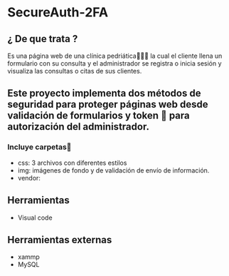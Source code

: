 #   SecureAuth-2FA
## ¿ De que trata ?
 Es una página web  de una clínica pedriática👦🧒👶
la cual el cliente llena un formulario con su consulta y el administrador   se registra  o inicia sesión y visualiza las consultas o citas de sus clientes.

  
## Este proyecto implementa dos métodos de seguridad para proteger páginas web desde validación de formularios y token 🔐 para autorización del administrador.

### Incluye carpetas📂 
- css: 3 archivos con diferentes estilos
- img: imágenes de fondo  y de validación de envío de información.
- vendor:

## Herramientas 
 - Visual code 

## Herramientas externas 
- xammp
- MySQL


